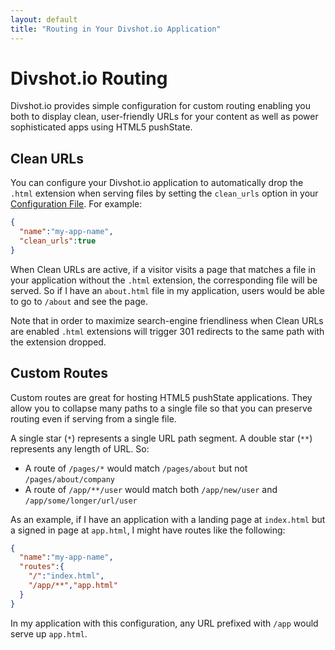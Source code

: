 ```yaml
---
layout: default
title: "Routing in Your Divshot.io Application"
---
```


# Divshot.io Routing

<p class="lead">Divshot.io provides simple configuration for custom routing enabling you
both to display clean, user-friendly URLs for your content as well as power sophisticated
apps using HTML5 pushState.</p>

## Clean URLs

You can configure your Divshot.io application to automatically drop the `.html` extension
when serving files by setting the `clean_urls` option in your [Configuration File](/guides/configuration).
For example:

```json
{
  "name":"my-app-name",
  "clean_urls":true
}
```

When Clean URLs are active, if a visitor visits a page that matches a file in your application
without the `.html` extension, the corresponding file will be served. So if I have an `about.html`
file in my application, users would be able to go to `/about` and see the page.

Note that in order to maximize search-engine friendliness when Clean URLs are enabled `.html`
extensions will trigger 301 redirects to the same path with the extension dropped.

## Custom Routes

Custom routes are great for hosting HTML5 pushState applications. They allow you to collapse many
paths to a single file so that you can preserve routing even if serving from a single file.

A single star (`*`) represents a single URL path segment. A double star (`**`) represents any length
of URL. So:

* A route of `/pages/*` would match `/pages/about` but not `/pages/about/company`
* A route of `/app/**/user` would match both `/app/new/user` and `/app/some/longer/url/user`

As an example, if I have an application with a landing page at `index.html` but a signed in page at
`app.html`, I might have routes like the following:

```json
{
  "name":"my-app-name",
  "routes":{
    "/":"index.html",
    "/app/**","app.html"
  }
}
```

In my application with this configuration, any URL prefixed with `/app` would serve up `app.html`.